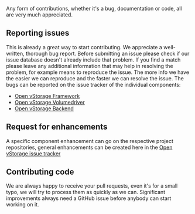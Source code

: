Any form of contributions, whether it's a bug, documentation or code, all are very much appreciated.

## Reporting issues
This is already a great way to start contributing. We appreciate a well-written, thorough bug report.
Before submitting an issue please check if our issue database doesn't already include that problem. If you find a match
please leave any additional information that may help in resolving the problem, for example means to reproduce the issue.
The more info we have the easier we can reproduce and the faster we can resolve the issue.
The bugs can be reported on the issue tracker of the individual components:
* [Open vStorage Framework](https://github.com/openvstorage/framework/issues)
* [Open vStorage Volumedriver](https://github.com/openvstorage/volumedriver/issues)
* [Open vStorage Backend](https://github.com/openvstorage/alba/issues)

## Request for enhancements
A specific component enhancement can go on the respective project repositories, general enhancements can be created here in the
[Open vStorage issue tracker](https://github.com/openvstorage/openvstorage/issues)

## Contributing code
We are always happy to receive your pull requests, even it's for a small typo, we will try to process them as quickly as we can.
Significant improvements always need a GitHub issue before anybody can start working on it.
